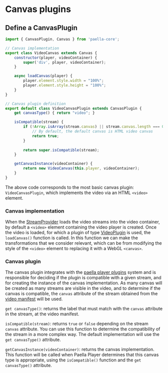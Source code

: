 # Canvas plugins

## Define a CanvasPlugin

```javascript
import { CanvasPlugin, Canvas } from 'paella-core';

// Canvas implementation
export class VideoCanvas extends Canvas {
    constructor(player, videoContainer) {
        super('div', player, videoContainer);
    }

    async loadCanvas(player) {
        player.element.style.width = "100%";
        player.element.style.height = "100%";
    }
}

// Canvas plugin definition
export default class VideoCanvasPlugin extends CanvasPlugin {
    get canvasType() { return "video"; }

    isCompatible(stream) {
        if (!Array.isArray(stream.canvas) || stream.canvas.length === 0) {
            // By default, the default canvas is HTML video canvas
            return true;
        }
        
        return super.isCompatible(stream);
    }

    getCanvasInstance(videoContainer) {
        return new VideoCanvas(this.player, videoContainer);
    }
}
```



The above code corresponds to the most basic canvas plugin: `VideoCanvasPlugin`, which implements the video via an HTML `<video>` element.



### Canvas implementation

When the [StreamProvider](stream_provider.md) loads the video streams into the video container, by default a `<video>` element containing the video player is created. Once the video is loaded, for which a plugin of type [VideoPlugin](video_plugin.md) is used, the `loadCanvas()` function is called. In this function we can make the transformations that we consider relevant, which can be from modifying the style of the `<video>` element to replacing it with a WebGL `<canvas>`.



### Canvas plugin

The canvas plugin integrates with the [paella player plugins](plugins.md) system and is responsible for deciding if the plugin is compatible with a given stream, and for creating the instance of the canvas implementation. As many canvas will be created as many streams are visible in the video, and to determine if the canvas is compatible, the `canvas` attribute of the stream obtained from the [video manifest](video_manifest.md) will be used.



`get canvasType()`: returns the label that must match with the `canvas` attribute in the stream, at the video manifest.

`isCompatible(stream)`: returns `true` or `false` depending on the stream `canvas` attribute. You can use this function to determine the compatibility of the stream in a more complex way. The default implementation will use the `get canvasType()` attribute.

`getCanvasInstance(videoContainer)`: returns the canvas implementation. This function will be called when Paella Player determines that this canvas type is appropriate, using the `isCompatible()` function and the `get canvasType()` attribute.
